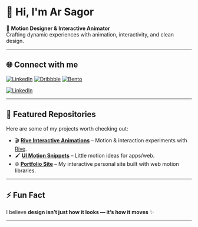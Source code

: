 # 👋 Hi, I'm Ar Sagor  

🎨 **Motion Designer & Interactive Animator**  
Crafting dynamic experiences with animation, interactivity, and clean design.  

---

## 🌐 Connect with me  
[![LinkedIn](https://img.shields.io/badge/LinkedIn-0A66C2?style=for-the-badge&logo=linkedin&logoColor=white)](https://www.linkedin.com/in/sm-arsagor/)  [![Dribbble](https://img.shields.io/badge/Dribbble-EA4C89?style=for-the-badge&logo=dribbble&logoColor=white)](https://dribbble.com/ar-sagor)  [![Bento](https://img.shields.io/badge/Bento.me-000000?style=for-the-badge&logo=linktree&logoColor=white)](https://bento.me/ar-sagor)  

[![LinkedIn](https://img.shields.io/badge/LinkedIn-0A66C2?style=for-the-badge&logo=linkedin&logoColor=white)](https://linkedin.com/in/your-profile)

---

## 📂 Featured Repositories  
Here are some of my projects worth checking out:  

- 🎬 [**Rive Interactive Animations**](#) – Motion & interaction experiments with [Rive](https://rive.app).  
- 🖌️ [**UI Motion Snippets**](#) – Little motion ideas for apps/web.  
- 🌐 [**Portfolio Site**](#) – My interactive personal site built with web motion libraries.  

---

## ⚡ Fun Fact  
I believe **design isn’t just how it looks — it’s how it moves** ✨  

---


<!--
**Ar-Sagor/Ar-Sagor** is a ✨ _special_ ✨ repository because its `README.md` (this file) appears on your GitHub profile.

Here are some ideas to get you started:

- 🔭 I’m currently working on ...
- 🌱 I’m currently learning ...
- 👯 I’m looking to collaborate on ...
- 🤔 I’m looking for help with ...
- 💬 Ask me about ...
- 📫 How to reach me: ...
- 😄 Pronouns: ...
- ⚡ Fun fact: ...
-->
